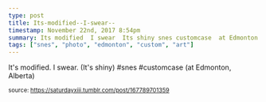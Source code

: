 ```yaml
---
type: post
title: Its-modified--I-swear--
timestamp: November 22nd, 2017 8:54pm
summary: Its modified  I swear  Its shiny snes customcase  at Edmonton Albertap 
tags: ["snes", "photo", "edmonton", "custom", "art"]
---
```

<a href="https://www.instagram.com/p/Bb0siLFHdU1/ "></a>
                                                                                          
It's modified.  I swear.  (It's shiny) #snes #customcase  (at Edmonton, Alberta)
 
                                    
                
                
                
                
                                
<small>source: https://saturdayxiii.tumblr.com/post/167789701359</small>